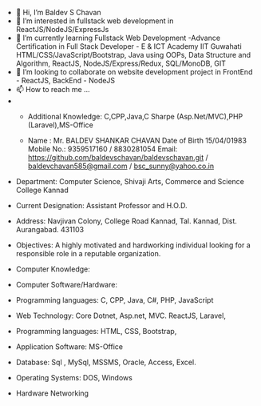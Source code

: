 - 👋 Hi, I’m Baldev S Chavan
- 👀 I’m interested in fullstack web development in ReactJS/NodeJS/ExpressJs
- 🌱 I’m currently learning Fullstack Web Development -Advance Certification in Full Stack Developer - E & ICT Academy IIT Guwahati
    HTML/CSS/JavaScript/Bootstrap, Java using OOPs, Data Structure  and Algorithm, ReactJS, NodeJS/Express/Redux, SQL/MonoDB, GIT
- 💞️ I’m looking to collaborate on website development project in FrontEnd - ReactJS, BackEnd - NodeJS
- 📫 How to reach me ...
- + Additional Knowledge: C,CPP,Java,C Sharpe (Asp.Net/MVC),PHP (Laravel),MS-Office
 
  + Name :	Mr. BALDEV SHANKAR CHAVAN
Date of Birth	15/04/01983
Mobile No.:	9359517160 / 8830281054
Email:	https://github.com/baldevschavan/baldevschavan.git / baldevchavan585@gmail.com / bsc_sunny@yahoo.co.in 
+ Department:	Computer Science, Shivaji Arts, Commerce and Science College Kannad
+ Current Designation:	Assistant Professor and H.O.D.
+ Address:	Navjivan Colony, College Road Kannad, Tal. Kannad, Dist. Aurangabad. 431103

+ Objectives:  A highly motivated and hardworking individual looking for a responsible role in a reputable organization.
+ Computer Knowledge:
+ Computer Software/Hardware: 
+ Programming languages:	C, CPP, Java,  C#, PHP, JavaScript
+ Web Technology:	Core Dotnet, Asp.net, MVC. ReactJS, Laravel, 
+ Programming  languages:	HTML, CSS, Bootstrap,
+ Application Software:	MS-Office
+ Database:	Sql , MySql, MSSMS, Oracle,  Access, Excel.
+ Operating Systems:	DOS, Windows
+ Hardware Networking	

<!---
baldevschavan/baldevschavan is a ✨ special ✨ repository because its `README.md` (this file) appears on your GitHub profile.
You can click the Preview link to take a look at your changes.
--->
